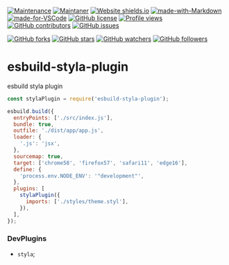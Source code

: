 [![Maintenance](https://img.shields.io/badge/Maintained%3F-yes-green.svg)](https://GitHub.com/teniryte/esbuild-styla-plugin/graphs/commit-activity) [![Maintaner](https://img.shields.io/badge/Maintainer-teniryte-blue)](https://img.shields.io/badge/maintainer-teniryte-blue) [![Website shields.io](https://img.shields.io/website-up-down-green-red/http/shields.io.svg)](https://esbuild-styla-plugin.sencort.com/) [![made-with-Markdown](https://img.shields.io/badge/Made%20with-Markdown-1f425f.svg)](http://commonmark.org) [![made-for-VSCode](https://img.shields.io/badge/Made%20for-VSCode-1f425f.svg)](https://code.visualstudio.com/) [![GitHub license](https://img.shields.io/github/license/teniryte/esbuild-styla-plugin.svg)](https://github.com/teniryte/esbuild-styla-plugin/blob/master/LICENSE) [![Profile views](https://gpvc.arturio.dev/teniryte)](https://gpvc.arturio.dev/teniryte) [![GitHub contributors](https://img.shields.io/github/contributors/teniryte/esbuild-styla-plugin.svg)](https://GitHub.com/teniryte/esbuild-styla-plugin/graphs/contributors/) [![GitHub issues](https://img.shields.io/github/issues/teniryte/esbuild-styla-plugin.svg)](https://GitHub.com/teniryte/esbuild-styla-plugin/issues/)

[![GitHub forks](https://img.shields.io/github/forks/teniryte/esbuild-styla-plugin.svg?style=social&label=Fork&maxAge=2592000)](https://GitHub.com/teniryte/esbuild-styla-plugin/network/) [![GitHub stars](https://img.shields.io/github/stars/teniryte/esbuild-styla-plugin.svg?style=social&label=Star&maxAge=2592000)](https://GitHub.com/teniryte/esbuild-styla-plugin/stargazers/) [![GitHub watchers](https://img.shields.io/github/watchers/teniryte/esbuild-styla-plugin.svg?style=social&label=Watch&maxAge=2592000)](https://GitHub.com/teniryte/esbuild-styla-plugin/watchers/) [![GitHub followers](https://img.shields.io/github/followers/teniryte.svg?style=social&label=Follow&maxAge=2592000)](https://github.com/teniryte?tab=followers)

# esbuild-styla-plugin

esbuild styla plugin

```js
const stylaPlugin = require('esbuild-styla-plugin');

esbuild.build({
  entryPoints: ['./src/index.js'],
  bundle: true,
  outfile: './dist/app/app.js',
  loader: {
    '.js': 'jsx',
  },
  sourcemap: true,
  target: ['chrome58', 'firefox57', 'safari11', 'edge16'],
  define: {
    'process.env.NODE_ENV': '"development"',
  },
  plugins: [
    stylaPlugin({
      imports: ['./styles/theme.styl'],
    }),
  ],
});
```

### DevPlugins

- `styla`;
